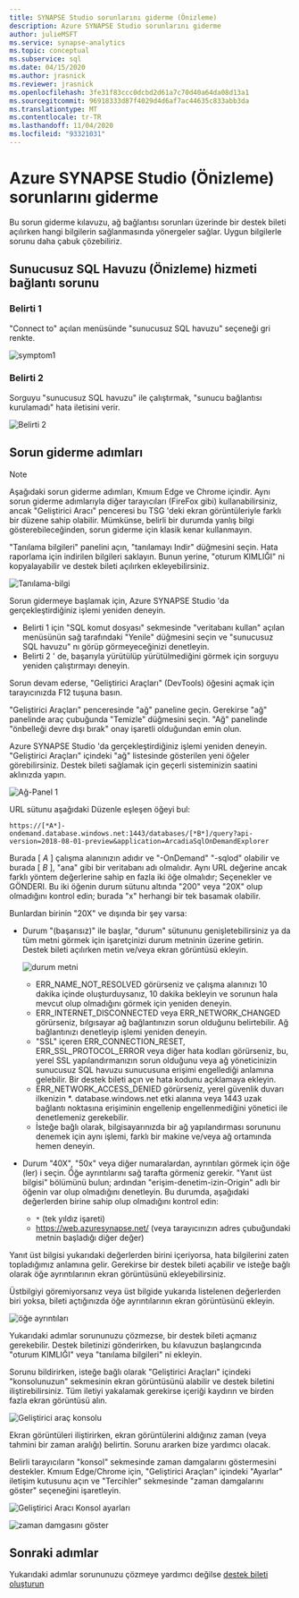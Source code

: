 ```yaml
---
title: SYNAPSE Studio sorunlarını giderme (Önizleme)
description: Azure SYNAPSE Studio sorunlarını giderme
author: julieMSFT
ms.service: synapse-analytics
ms.topic: conceptual
ms.subservice: sql
ms.date: 04/15/2020
ms.author: jrasnick
ms.reviewer: jrasnick
ms.openlocfilehash: 3fe31f83ccc0dcbd2d61a7c70d40a64da08d13a1
ms.sourcegitcommit: 96918333d87f4029d4d6af7ac44635c833abb3da
ms.translationtype: MT
ms.contentlocale: tr-TR
ms.lasthandoff: 11/04/2020
ms.locfileid: "93321031"
---
```

# <a name="azure-synapse-studio-preview-troubleshooting"></a>Azure SYNAPSE Studio (Önizleme) sorunlarını giderme

Bu sorun giderme kılavuzu, ağ bağlantısı sorunları üzerinde bir destek bileti açılırken hangi bilgilerin sağlanmasında yönergeler sağlar. Uygun bilgilerle sorunu daha çabuk çözebiliriz.

## <a name="serverless-sql-pool-preview-service-connectivity-issue"></a>Sunucusuz SQL Havuzu (Önizleme) hizmeti bağlantı sorunu

### <a name="symptom-1"></a>Belirti 1

"Connect to" açılan menüsünde "sunucusuz SQL havuzu" seçeneği gri renkte.

![symptom1](media/troubleshooting-synapse-studio/symptom1v2.png)

### <a name="symptom-2"></a>Belirti 2

Sorguyu "sunucusuz SQL havuzu" ile çalıştırmak, "sunucu bağlantısı kurulamadı" hata iletisini verir.

![Belirti 2](media/troubleshooting-synapse-studio/symptom2.png)
 

## <a name="troubleshooting-steps"></a>Sorun giderme adımları

> [!NOTE] 
>    Aşağıdaki sorun giderme adımları, Kmıum Edge ve Chrome içindir. Aynı sorun giderme adımlarıyla diğer tarayıcıları (FireFox gibi) kullanabilirsiniz, ancak "Geliştirici Aracı" penceresi bu TSG 'deki ekran görüntüleriyle farklı bir düzene sahip olabilir. Mümkünse, belirli bir durumda yanlış bilgi gösterebileceğinden, sorun giderme için klasik kenar kullanmayın.

"Tanılama bilgileri" panelini açın, "tanılamayı Indir" düğmesini seçin. Hata raporlama için indirilen bilgileri saklayın. Bunun yerine, "oturum KIMLIĞI" ni kopyalayabilir ve destek bileti açılırken ekleyebilirsiniz.

![Tanılama-bilgi](media/troubleshooting-synapse-studio/diagnostic-info-download.png)

Sorun gidermeye başlamak için, Azure SYNAPSE Studio 'da gerçekleştirdiğiniz işlemi yeniden deneyin.

- Belirti 1 için "SQL komut dosyası" sekmesinde "veritabanı kullan" açılan menüsünün sağ tarafındaki "Yenile" düğmesini seçin ve "sunucusuz SQL havuzu" nı görüp görmeyeceğinizi denetleyin.
- Belirti 2 ' de, başarıyla yürütülüp yürütülmediğini görmek için sorguyu yeniden çalıştırmayı deneyin.

Sorun devam ederse, "Geliştirici Araçları" (DevTools) öğesini açmak için tarayıcınızda F12 tuşuna basın.

"Geliştirici Araçları" penceresinde "ağ" paneline geçin. Gerekirse "ağ" panelinde araç çubuğunda "Temizle" düğmesini seçin.
"Ağ" panelinde "önbelleği devre dışı bırak" onay işaretli olduğundan emin olun.

Azure SYNAPSE Studio 'da gerçekleştirdiğiniz işlemi yeniden deneyin. "Geliştirici Araçları" içindeki "ağ" listesinde gösterilen yeni öğeler görebilirsiniz. Destek bileti sağlamak için geçerli sisteminizin saatini aklınızda yapın.

![Ağ-Panel 1](media/troubleshooting-synapse-studio/network-panel.png)

URL sütunu aşağıdaki Düzenle eşleşen öğeyi bul:

`https://[*A*]-ondemand.database.windows.net:1443/databases/[*B*]/query?api-version=2018-08-01-preview&application=ArcadiaSqlOnDemandExplorer`

Burada [ *A* ] çalışma alanınızın adıdır ve "-OnDemand" "-sqlod" olabilir ve burada [ *B* ], "ana" gibi bir veritabanı adı olmalıdır. Aynı URL değerine ancak farklı yöntem değerlerine sahip en fazla iki öğe olmalıdır; Seçenekler ve GÖNDERI. Bu iki öğenin durum sütunu altında "200" veya "20X" olup olmadığını kontrol edin; burada "x" herhangi bir tek basamak olabilir.

Bunlardan birinin "20X" ve dışında bir şey varsa:

- Durum "(başarısız)" ile başlar, "durum" sütununu genişletebilirsiniz ya da tüm metni görmek için işaretçinizi durum metninin üzerine getirin. Destek bileti açılırken metin ve/veya ekran görüntüsü ekleyin.

    ![durum metni](media/troubleshooting-synapse-studio/status-text.png)

    - ERR_NAME_NOT_RESOLVED görürseniz ve çalışma alanınızı 10 dakika içinde oluşturduysanız, 10 dakika bekleyin ve sorunun hala mevcut olup olmadığını görmek için yeniden deneyin.
    - ERR_INTERNET_DISCONNECTED veya ERR_NETWORK_CHANGED görürseniz, bılgısayar ağ bağlantınızın sorun olduğunu belirtebilir. Ağ bağlantınızı denetleyip işlemi yeniden deneyin.
    - "SSL" içeren ERR_CONNECTION_RESET, ERR_SSL_PROTOCOL_ERROR veya diğer hata kodları görürseniz, bu, yerel SSL yapılandırmanızın sorun olduğunu veya ağ yöneticinizin sunucusuz SQL havuzu sunucusuna erişimi engellediği anlamına gelebilir. Bir destek bileti açın ve hata kodunu açıklamaya ekleyin.
    - ERR_NETWORK_ACCESS_DENIED görürseniz, yerel güvenlik duvarı ilkenizin *. database.windows.net etki alanına veya 1443 uzak bağlantı noktasına erişiminin engellenip engellenmediğini yönetici ile denetlemeniz gerekebilir.
    - İsteğe bağlı olarak, bilgisayarınızda bir ağ yapılandırması sorununu denemek için aynı işlemi, farklı bir makine ve/veya ağ ortamında hemen deneyin.

- Durum "40X", "50x" veya diğer numaralardan, ayrıntıları görmek için öğe (ler) i seçin. Öğe ayrıntılarını sağ tarafta görmeniz gerekir. "Yanıt üst bilgisi" bölümünü bulun; ardından "erişim-denetim-izin-Origin" adlı bir öğenin var olup olmadığını denetleyin. Bu durumda, aşağıdaki değerlerden birine sahip olup olmadığını kontrol edin:

    - `*` (tek yıldız işareti)
    - https://web.azuresynapse.net/ (veya tarayıcınızın adres çubuğundaki metnin başladığı diğer değer)

Yanıt üst bilgisi yukarıdaki değerlerden birini içeriyorsa, hata bilgilerini zaten topladığımız anlamına gelir. Gerekirse bir destek bileti açabilir ve isteğe bağlı olarak öğe ayrıntılarının ekran görüntüsünü ekleyebilirsiniz.

Üstbilgiyi göremiyorsanız veya üst bilgide yukarıda listelenen değerlerden biri yoksa, bileti açtığınızda öğe ayrıntılarının ekran görüntüsünü ekleyin.

 
![öğe ayrıntıları](media/troubleshooting-synapse-studio/item-details.png)
 
Yukarıdaki adımlar sorununuzu çözmezse, bir destek bileti açmanız gerekebilir. Destek biletinizi gönderirken, bu kılavuzun başlangıcında "oturum KIMLIĞI" veya "tanılama bilgileri" ni ekleyin.

Sorunu bildirirken, isteğe bağlı olarak "Geliştirici Araçları" içindeki "konsolunuzun" sekmesinin ekran görüntüsünü alabilir ve destek biletini iliştirebilirsiniz. Tüm iletiyi yakalamak gerekirse içeriği kaydırın ve birden fazla ekran görüntüsü alın.

![Geliştirici araç konsolu](media/troubleshooting-synapse-studio/developer-tool-console.png)

Ekran görüntüleri iliştirirken, ekran görüntülerini aldığınız zaman (veya tahmini bir zaman aralığı) belirtin. Sorunu ararken bize yardımcı olacak.

Belirli tarayıcıların "konsol" sekmesinde zaman damgalarını göstermesini destekler. Kmıum Edge/Chrome için, "Geliştirici Araçları" içindeki "Ayarlar" iletişim kutusunu açın ve "Tercihler" sekmesinde "zaman damgalarını göster" seçeneğini işaretleyin.

![Geliştirici Aracı Konsol ayarları](media/troubleshooting-synapse-studio/developer-tool-console-settings.png)

![zaman damgasını göster](media/troubleshooting-synapse-studio/show-time-stamp.png)

## <a name="next-steps"></a>Sonraki adımlar
Yukarıdaki adımlar sorununuzu çözmeye yardımcı değilse [destek bileti oluşturun](../../sql-data-warehouse/sql-data-warehouse-get-started-create-support-ticket.md?toc=/azure/synapse-analytics/toc.json&bc=/azure/synapse-analytics/breadcrumb/toc.json)
